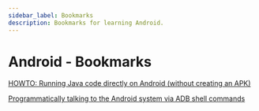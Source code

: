 ```yaml
---
sidebar_label: Bookmarks
description: Bookmarks for learning Android.
---
```


# Android - Bookmarks

[HOWTO: Running Java code directly on Android (without creating an APK)](https://raccoon.onyxbits.de/blog/run-java-app-android/)

[Programmatically talking to the Android system via ADB shell commands](https://raccoon.onyxbits.de/blog/programmatically-talking-to-the-android-system-adb-shell/)